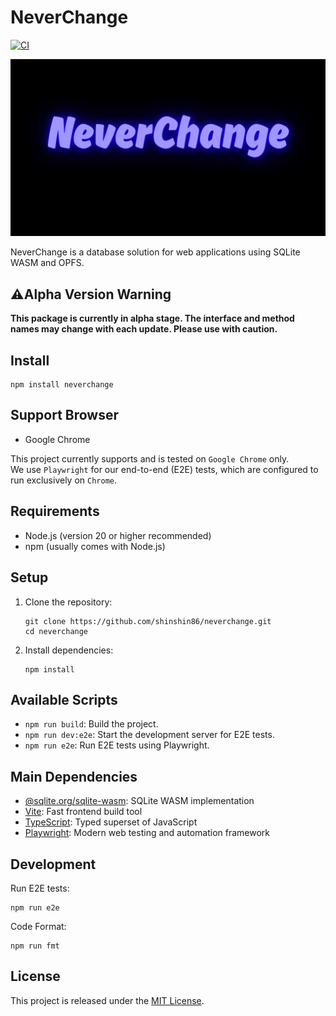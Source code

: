 # NeverChange

[![CI](https://github.com/shinshin86/neverchange/actions/workflows/ci.yml/badge.svg)](https://github.com/shinshin86/neverchange/actions/workflows/ci.yml)

![Project logo](./images/logo.png)

NeverChange is a database solution for web applications using SQLite WASM and OPFS.

## ⚠Alpha Version Warning

**This package is currently in alpha stage. The interface and method names may change with each update. Please use with caution.**

## Install

```
npm install neverchange
```

## Support Browser

* Google Chrome

This project currently supports and is tested on `Google Chrome` only.  
We use `Playwright` for our end-to-end (E2E) tests, which are configured to run exclusively on `Chrome`.

## Requirements

- Node.js (version 20 or higher recommended)
- npm (usually comes with Node.js)

## Setup

1. Clone the repository:
   ```
   git clone https://github.com/shinshin86/neverchange.git
   cd neverchange
   ```

2. Install dependencies:
   ```
   npm install
   ```

## Available Scripts

- `npm run build`: Build the project.
- `npm run dev:e2e`: Start the development server for E2E tests.
- `npm run e2e`: Run E2E tests using Playwright.

## Main Dependencies

- [@sqlite.org/sqlite-wasm](https://www.npmjs.com/package/@sqlite.org/sqlite-wasm): SQLite WASM implementation
- [Vite](https://vitejs.dev/): Fast frontend build tool
- [TypeScript](https://www.typescriptlang.org/): Typed superset of JavaScript
- [Playwright](https://playwright.dev/): Modern web testing and automation framework

## Development
Run E2E tests:

```
npm run e2e
```

Code Format:

```
npm run fmt
```

## License

This project is released under the [MIT License](LICENSE).